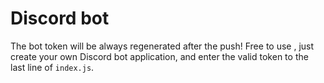 # Discord bot
The bot token will be always regenerated after the push! Free to use , just create your own Discord bot application, and enter the valid token to the last line of ``index.js``.
